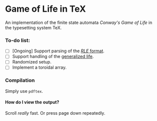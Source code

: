 # Game of Life in TeX
An implementation of the finite state automata *Conway's Game of Life* in the typesetting system TeX.

### To-do list:
- [ ] [Ongoing] Support parsing of the [*RLE* format](https://www.conwaylife.com/wiki/Run_Length_Encoded).
- [ ] Support handling of the [generalized life](https://en.wikipedia.org/wiki/Life-like_cellular_automaton#Notation_for_rules).
- [ ] Randomized setup.
- [ ] Implement a toroidal array.

### Compilation
Simply use `pdftex`.

#### How do I view the output?
Scroll *really* fast. Or press page down repeatedly.
